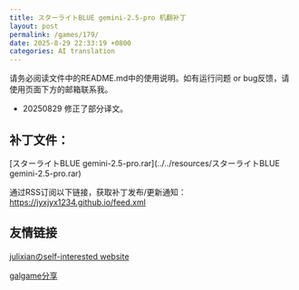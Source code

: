 ```yaml
---
title: スターライトBLUE gemini-2.5-pro 机翻补丁
layout: post
permalink: /games/179/
date: 2025-8-29 22:33:19 +0800
categories: AI translation
---
```



请务必阅读文件中的README.md中的使用说明。如有运行问题 or bug反馈，请使用页面下方的邮箱联系我。

- 20250829 修正了部分译文。

## 补丁文件：

[スターライトBLUE gemini-2.5-pro.rar](../../resources/スターライトBLUE gemini-2.5-pro.rar)

 

通过RSS订阅以下链接，获取补丁发布/更新通知：https://jyxjyx1234.github.io/feed.xml

## 友情链接

[julixianのself-interested website](https://julixian-siw.worldsystem.top/) 

[galgame分享](https://t.me/galgpt)